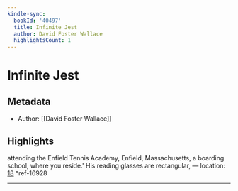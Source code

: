 ```yaml
---
kindle-sync:
  bookId: '40497'
  title: Infinite Jest
  author: David Foster Wallace
  highlightsCount: 1
---
```

# Infinite Jest
## Metadata
* Author: [[David Foster Wallace]]

## Highlights
attending the Enfield Tennis Academy, Enfield, Massachusetts, a boarding school, where you reside.' His reading glasses are rectangular, — location: [18]() ^ref-16928

---
